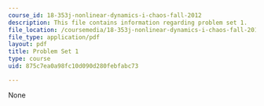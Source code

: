```yaml
---
course_id: 18-353j-nonlinear-dynamics-i-chaos-fall-2012
description: This file contains information regarding problem set 1.
file_location: /coursemedia/18-353j-nonlinear-dynamics-i-chaos-fall-2012/875c7ea0a98fc10d090d280febfabc73_MIT18_353JF12_pset1.pdf
file_type: application/pdf
layout: pdf
title: Problem Set 1
type: course
uid: 875c7ea0a98fc10d090d280febfabc73

---
```

None